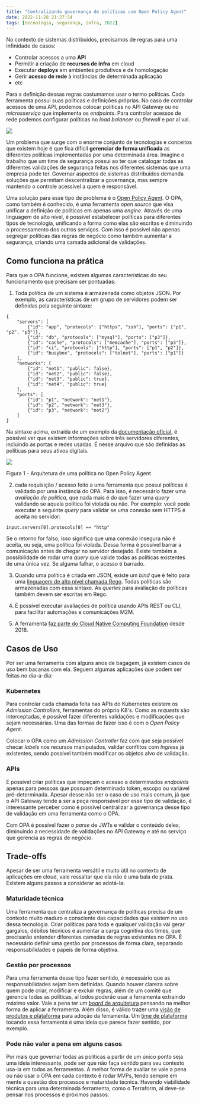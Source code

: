 ```yaml
---
title: "Centralizando governança de políticas com Open Policy Agent"
date: 2022-11-28 21:27:54
tags: [tecnologia, segurança, infra, 2022]
---
```


No contexto de sistemas distribuídos, precisamos de regras para uma infinidade de casos:

* Controlar acessos a uma **API**
* Permitir a criação de **recursos de infra** em cloud
* Executar **deploys** em ambientes produtivos e de homologação
* Gerir **acesso de rede** à instâncias de determinada aplicação
* etc

Para a definição dessas regras costumamos usar o termo políticas. Cada ferramenta possui suas políticas e definições próprias. No caso de controlar acessos de uma API, podemos colocar políticas no API Gateway ou no *microsserviço* que implementa os *endpoints*. Para controlar acessos de rede podemos configurar políticas no *load balancer* ou *firewall* e por aí vai.

<img src="{{ site.baseurl }}/assets/stop.jpeg"/>


Um problema que surge com o enorme conjunto de tecnologias e conceitos que existem hoje é que fica difícil **gerenciar de forma unificada** as diferentes políticas implementadas por uma determinada área. Imagine o trabalho que um time de segurança possui ao ter que catalogar todas as diferentes validações de segurança feitas nos diferentes sistemas que uma empresa pode ter. Governar aspectos de sistemas distribuídos demanda soluções que permitam descentralizar a governança, mas sempre mantendo o controle acessível a quem é responsável.

Uma solução para esse tipo de problema é o [Open Policy Agent](https://www.openpolicyagent.org/docs/latest/). O OPA, como também é conhecido, é uma ferramenta *open source* que visa unificar a definição de políticas em apenas uma *engine*. Através de uma linguagem de alto nível, é possível estabelecer políticas para diferentes tipos de tecnologia, unificando a forma como elas são escritas e diminuindo o processamento dos outros serviços. Com isso é possível não apenas segregar políticas das regras de negócio como também aumentar a segurança, criando uma camada adicional de validações.

## Como funciona na prática

Para que o OPA funcione, existem algumas características do seu funcionamento que precisam ser pontuadas:

1. Toda política de um sistema é armazenada como objetos JSON. Por exemplo, as características de um grupo de servidores podem ser definidas pela seguinte sintaxe:

``` 
{
    "servers": [
        {"id": "app", "protocols": ["https", "ssh"], "ports": ["p1", "p2", "p3"]},
        {"id": "db", "protocols": ["mysql"], "ports": ["p3"]},
        {"id": "cache", "protocols": ["memcache"], "ports": ["p3"]},
        {"id": "ci", "protocols": ["http"], "ports": ["p1", "p2"]},
        {"id": "busybox", "protocols": ["telnet"], "ports": ["p1"]}
    ],
    "networks": [
        {"id": "net1", "public": false},
        {"id": "net2", "public": false},
        {"id": "net3", "public": true},
        {"id": "net4", "public": true}
    ],
    "ports": [
        {"id": "p1", "network": "net1"},
        {"id": "p2", "network": "net3"},
        {"id": "p3", "network": "net2"}
    ]
}
```

Na sintaxe acima, extraída de um exemplo da [documentação oficial](https://www.openpolicyagent.org/docs/latest/), é possível ver que existem informações sobre três servidores diferentes, incluindo as portas e redes usadas. É nesse arquivo que são definidas as políticas para seus ativos digitais.

<img src="{{ site.baseurl }}/assets/opa-arch.svg"/>

Figura 1 - Arquitetura de uma política no Open Policy Agent   
 
2. cada requisição / acesso feito a uma ferramenta que possui políticas é validado por uma instância do OPA. Para isso, é necessário fazer uma *avaliação de política*, que nada mais é do que fazer uma *query* validando se aquela política foi violada ou não. Por exemplo: você pode executar a seguinte *query* para validar se uma conexão sem HTTPS é aceita no servidor:

```
input.servers[0].protocols[0] == "http"
```
Se o retorno for falso, isso significa que uma conexão insegura não é aceita, ou seja, uma política foi violada. Dessa forma é possível barrar a comunicação antes de chegar no servidor desejado. Existe também a possibilidade de rodar uma *query* que valide todas as políticas existentes de uma única vez. Se alguma falhar, o acesso é barrado. 

3. Quando uma política é criada em JSON, existe um *bind* que é feito para uma [linguagem de alto nível chamada Rego](https://www.styra.com/blog/how-to-write-your-first-rules-in-rego-the-policy-language-for-opa/). Todas políticas são armazenadas com essa sintaxe. As *queries* para avaliação de políticas também devem ser escritas em Rego.

4. É possível executar avaliações de política usando APIs REST ou CLI, para facilitar automações e comunicações M2M. 

5. A ferramenta [faz parte do Cloud Native Computing Foundation](https://www.cncf.io/projects/open-policy-agent-opa/) desde 2018. 

## Casos de Uso
Por ser uma ferramenta com alguns anos de bagagem, já existem casos de uso bem bacanas com ela. Seguem algumas aplicações que podem ser feitas no dia-a-dia:

### Kubernetes
Para controlar cada chamada feita nas APIs do Kubernetes existem os *Admission Controllers*, ferramentas do próprio K8's. Como as *requests* são interceptadas, é possível fazer diferentes validações e modificações que sejam necessárias. Uma das formas de fazer isso é com o *Open Policy Agent*.

Colocar o OPA como um *Admission Controller* faz com que seja possível checar *labels* nos recursos manipulados, validar conflitos com *Ingress* já existentes, sendo possível também modificar os objetos alvo de validação. 

### APIs
É possível criar políticas que impeçam o acesso a determinados *endpoints* apenas para pessoas que possuam determinado token, escopo ou variável pré-determinada. Apesar desse não ser o caso de uso mais comum, já que o API Gateway tende a ser a peça responsável por esse tipo de validação, é interessante perceber como é possível centralizar a governança desse tipo de validação em uma ferramenta como o OPA. 

Com OPA é possível fazer o *parse* de JWTs e validar o conteúdo deles, diminuindo a necessidade de validações no API Gateway e até no serviço que gerencia as regras de negócio. 

## Trade-offs
Apesar de ser uma ferramenta versátil e muito útil no contexto de aplicações em cloud, vale ressaltar que ela não é uma bala de prata. Existem alguns passos a considerar ao adotá-la:

### Maturidade técnica
Uma ferramenta que centraliza a governança de políticas precisa de um contexto muito maduro e consciente das capacidades que existem no uso dessa tecnologia. Criar políticas para toda e qualquer validação vai gerar gargalos, débitos técnicos e aumentar a carga cognitiva dos times, que precisarão entender diferentes camadas de regras existentes no OPA. É necessário definir uma gestão por processos de forma clara, separando responsabilidades e papeis de forma objetiva.  

### Gestão por processos
Para uma ferramenta desse tipo fazer sentido, é necessário que as responsabilidades sejam bem definidas. Quando houver clareza sobre quem pode criar, modificar e excluir regras, além de um comitê que gerencia todas as políticas, aí todos poderão usar a ferramenta extraindo máximo valor. Vale a pena ter um [*board* de arquitetura](https://www.youtube.com/watch?v=dNrF1tZf4Lk) pensando na melhor forma de aplicar a ferramenta. Além disso, é válido trazer uma [visão de produtos e plataforma](https://www.youtube.com/watch?v=5f1Ioxef__o) para adoção da ferramenta. Um [time de plataforma](https://www.thoughtworks.com/en-br/radar/techniques/platform-engineering-product-teams) tocando essa ferramenta é uma ideia que parece fazer sentido, por exemplo. 

### Pode não valer a pena em alguns casos
Por mais que governar todas as políticas a partir de um único ponto seja uma ideia interessante, pode ser que não faça sentido para seu contexto usa-la em todas as ferramentas. A melhor forma de avaliar se vale a pena ou não usar o OPA em cada contexto é rodar MVPs, tendo sempre em mente a questão dos processos e maturidade técnica. Havendo viabilidade técnica para uma determinada ferramenta, como o Terraform, aí deve-se pensar nos processos e próximos passos. 
